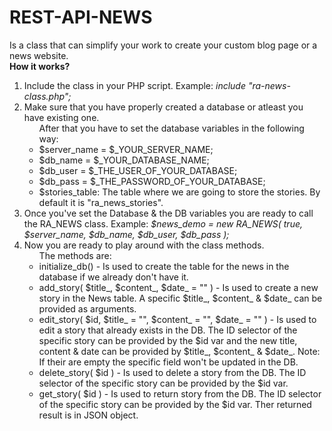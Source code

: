 # REST-API-NEWS
Is a class that can simplify your work to create your custom blog page or a news website.
<br>
<strong>How it works?</strong>
<ol>
  <li>Include the class in your PHP script. Example: <i>include "ra-news-class.php";</i></li>
  <li>Make sure that you have properly created a database or atleast you have existing one.
    <ul>After that you have to set the database variables in the following way:
      <li>$server_name = $_YOUR_SERVER_NAME;</li>
      <li>$db_name = $_YOUR_DATABASE_NAME;</li>
      <li>$db_user = $_THE_USER_OF_YOUR_DATABASE;</li>
      <li>$db_pass = $_THE_PASSWORD_OF_YOUR_DATABASE;</li>
      <li>$stories_table: The table where we are going to store the stories. By default it is "ra_news_stories".</li>
    </ul>
  </li>
  <li>Once you've set the Database & the DB variables you are ready to call the RA_NEWS class. Example: <i>$news_demo = new RA_NEWS( true, $server_name, $db_name, $db_user, $db_pass );</i></li>
  <li>Now you are ready to play around with the class methods.
    <ul>The methods are:
      <li>initialize_db() - Is used to create the table for the news in the database if we already don't have it.</li>
      <li>add_story( $title_, $content_, $date_ = "" ) - Is used to create a new story in the News table. A specific $title_, $content_ & $date_ can be provided as arguments.</li>
      <li>edit_story( $id, $title_ = "", $content_ = "", $date_ = "" ) - Is used to edit a story that already exists in the DB. The ID selector of the specific story can be provided by the $id var and the new title, content & date can be provided by $title_, $content_ & $date_. Note: If their are empty the specific field won't be updated in the DB.</li>
      <li>delete_story( $id ) - Is used to delete a story from the DB. The ID selector of the specific story can be provided by the $id var.</li>
      <li>get_story( $id ) - Is used to return story from the DB. The ID selector of the specific story can be provided by the $id var. Ther returned result is in JSON object.</li>
    </ul>
  </li>
</ol>
